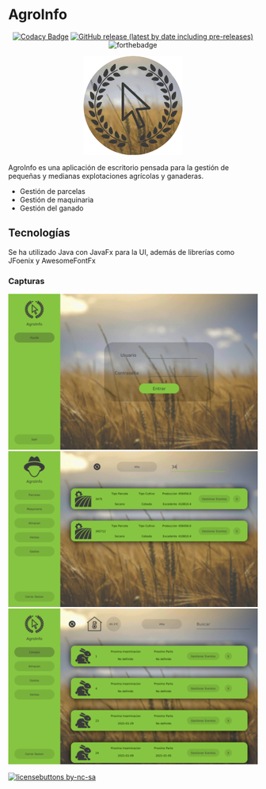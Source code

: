 # AgroInfo
<p align=center>
  <a href="https://www.codacy.com?utm_source=github.com&amp;utm_medium=referral&amp;utm_content=hcastc00/AgroInfo&amp;utm_campaign=Badge_Grade"><img src="https://app.codacy.com/project/badge/Grade/6b04a9c74d7f49008b36d948094017e0" alt="Codacy Badge" /></a>
  <a href="https://github.com/hcastc00/AgroInfo/releases"> <img alt="GitHub release (latest by date including pre-releases)" src="https://img.shields.io/github/v/release/hcastc00/AgroInfo?include_prereleases&style=flat-square" /> </a>
  <img src="https://forthebadge.com/images/badges/works-on-my-machine.svg" alt="forthebadge" />
</p>


<p align=center>
  <img width="200" height="200" src="resources/img/ico.png" >
</p>

AgroInfo es una aplicación de escritorio pensada para la gestión de pequeñas y medianas explotaciones agrícolas y ganaderas.

-   Gestión de parcelas
-   Gestión de maquinaria
-   Gestión del ganado

## Tecnologías

Se ha utilizado Java con JavaFx para la UI, además de librerías como JFoenix y AwesomeFontFx

### Capturas

<p align="center">
  <img  src="git/example.png">
  <img  src="git/exampleAgri.png">
  <img  src="git/exampleGan.png">
</p>

[![licensebuttons by-nc-sa](https://licensebuttons.net/l/by-nc-sa/3.0/88x31.png)](https://creativecommons.org/licenses/by-nc-sa/4.0)
